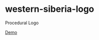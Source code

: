 # western-siberia-logo
Procedural Logo

[Demo](https://westernsiberia.github.io/western-siberia-logo/)